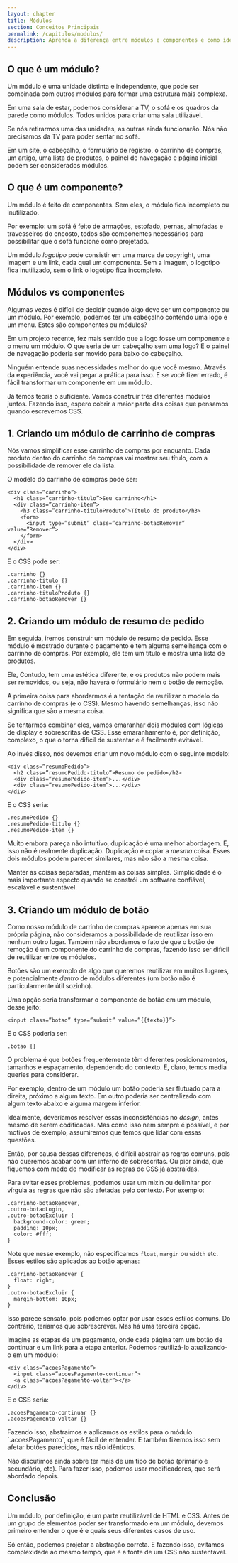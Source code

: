 ```yaml
---
layout: chapter
title: Módulos
section: Conceitos Principais
permalink: /capitulos/modulos/
description: Aprenda a diferença entre módulos e componentes e como identificar eles dentro de um projeto. Iremos codificar também alguns exemplos de módulos juntos.
---
```


## O que é um módulo?

Um módulo é uma unidade distinta e independente, que pode ser combinada com outros módulos para formar uma estrutura mais complexa.

Em uma sala de estar, podemos considerar a TV, o sofá e os quadros da parede como módulos. Todos unidos para criar uma sala utilizável.

Se nós retirarmos uma das unidades, as outras ainda funcionarão. Nós não precisamos da TV para poder sentar no sofá.

Em um site, o cabeçalho, o formulário de registro, o carrinho de compras, um artigo, uma lista de produtos, o painel de navegação e página inicial podem ser considerados módulos.

## O que é um componente?

Um módulo é feito de componentes. Sem eles, o módulo fica incompleto ou inutilizado.

Por exemplo: um sofá é feito de armações, estofado, pernas, almofadas e travesseiros do encosto, todos são componentes necessários para possibilitar que o sofá funcione como projetado.

Um módulo *logotipo* pode consistir em uma marca de copyright, uma imagem e um link, cada qual um componente. Sem a imagem, o logotipo fica inutilizado, sem o link o logotipo fica incompleto.

## Módulos vs componentes

Algumas vezes é difícil de decidir quando algo deve ser um componente ou um módulo. Por exemplo, podemos ter um cabeçalho contendo uma logo e um menu. Estes são componentes ou módulos?

Em um projeto recente, fez mais sentido que a logo fosse um componente e o menu um módulo. O que seria de um cabeçalho sem uma logo? E o painel de navegação poderia ser movido para baixo do cabeçalho.

Ninguém entende suas necessidades melhor do que você mesmo. Através da experiência, você vai pegar a prática para isso. E se você fizer errado, é fácil transformar um componente em um módulo.

Já temos teoria o suficiente. Vamos construir três diferentes módulos juntos. Fazendo isso, espero cobrir a maior parte das coisas que pensamos quando escrevemos CSS.

## 1. Criando um módulo de carrinho de compras

Nós vamos simplificar esse carrinho de compras por enquanto. Cada produto dentro do carrinho de compras vai mostrar seu título, com a possibilidade de remover ele da lista.

O modelo do carrinho de compras pode ser:

	<div class=”carrinho”>
	  <h1 class=”carrinho-titulo”>Seu carrinho</h1>
	  <div class=”carrinho-item”>
	    <h3 class=”carrinho-tituloProduto”>Título do produto</h3>
	    <form>
	      <input type=”submit” class=”carrinho-botaoRemover” value=”Remover”>
	    </form>
	  </div>
	</div>

E o CSS pode ser:

	.carrinho {}
	.carrinho-titulo {}
	.carrinho-item {}
	.carrinho-tituloProduto {}
	.carrinho-botaoRemover {}

## 2. Criando um módulo de resumo de pedido

Em seguida, iremos construir um módulo de resumo de pedido. Esse módulo é mostrado durante o pagamento e tem alguma semelhança com o carrinho de compras. Por exemplo, ele tem um título e mostra uma lista de produtos.

Ele, Contudo, tem uma estética diferente, e os produtos não podem mais ser removidos, ou seja, não haverá o formulário nem o botão de remoção.

A primeira coisa para abordarmos é a tentação de reutilizar o modelo do carrinho de compras (e o CSS). Mesmo havendo semelhanças, isso não significa que são a mesma coisa.

Se tentarmos combinar eles, vamos emaranhar dois módulos com lógicas de display e sobrescritas de CSS. Esse emaranhamento é, por definição, complexo, o que o torna difícil de sustentar e é facilmente evitável.

Ao invés disso, nós devemos criar um novo módulo com o seguinte modelo:

	<div class=”resumoPedido”>
	  <h2 class=”resumoPedido-titulo”>Resumo do pedido</h2>
	  <div class=”resumoPedido-item”>...</div>
	  <div class=”resumoPedido-item”>...</div>
	</div>

E o CSS seria:

	.resumoPedido {}
	.resumoPedido-titulo {}
	.resumoPedido-item {}

Muito embora pareça não intuitivo, duplicação é uma melhor abordagem. E, isso não é realmente duplicação. Duplicação é copiar a *mesma* coisa. Esses dois módulos podem parecer similares, mas não são a mesma coisa.

Manter as coisas separadas, mantém as coisas simples. Simplicidade é o mais importante aspecto quando se constrói um software confiável, escalável e sustentável.

## 3. Criando um módulo de botão

Como nosso módulo de carrinho de compras aparece apenas em sua própria página, não consideramos a possibilidade de reutilizar isso em nenhum outro lugar. Também não abordamos o fato de que o botão de remoção é um componente do carrinho de compras, fazendo isso ser difícil de reutilizar entre os módulos.

Botões são um exemplo de algo que queremos reutilizar em muitos lugares, e potencialmente *dentro* de módulos diferentes (um botão não é particularmente útil sozinho).

Uma opção seria transformar o componente de botão em um módulo, desse jeito:

	<input class=”botao” type=”submit” value=”{{texto}}”>

E o CSS poderia ser:

	.botao {}

O problema é que botões frequentemente têm diferentes posicionamentos, tamanhos e espaçamento, dependendo do contexto. E, claro, temos media queries para considerar.

Por exemplo, dentro de um módulo um botão poderia ser flutuado para a direita, próximo a algum texto. Em outro poderia ser centralizado com algum texto abaixo e alguma margem inferior.

Idealmente, deveríamos resolver essas inconsistências no *design*, antes mesmo de serem codificadas. Mas como isso nem sempre é possível, e por motivos de exemplo, assumiremos que temos que lidar com essas questões.

Então, por causa dessas diferenças, é difícil abstrair as regras comuns, pois não queremos acabar com um inferno de sobrescritas. Ou pior ainda, que fiquemos com medo de modificar as regras de CSS já abstraídas.

Para evitar esses problemas, podemos usar um mixin ou delimitar por vírgula as regras que não são afetadas pelo contexto. Por exemplo:

	.carrinho-botaoRemover,
	.outro-botaoLogin,
	.outro-botaoExcluir {
	  background-color: green;
	  padding: 10px;
	  color: #fff;
	}

Note que nesse exemplo, não especificamos `float`, `margin` ou `width` etc. Esses estilos são aplicados ao botão apenas:

	.carrinho-botaoRemover {
	  float: right;
	}
	.outro-botaoExcluir {
	  margin-bottom: 10px;
	}

Isso parece sensato, pois podemos optar por usar esses estilos comuns. Do contrário, teríamos que sobrescrever. Mas há uma terceira opção.

Imagine as etapas de um pagamento, onde cada página tem um botão de continuar e um link para a etapa anterior. Podemos reutilizá-lo atualizando-o em um módulo:

	<div class=”acoesPagamento”>
	  <input class=”acoesPagamento-continuar”>
	  <a class=”acoesPagamento-voltar”></a>
	</div>

E o CSS seria:

	.acoesPagamento-continuar {}
	.acoesPagemento-voltar {}

Fazendo isso, abstraímos e aplicamos os estilos para o módulo ´.acoesPagamento`, que é fácil de entender. E também fizemos isso sem afetar botões parecidos, mas não idênticos.

Não discutimos ainda sobre ter mais de um tipo de botão (primário e secundário, etc). Para fazer isso, podemos usar modificadores, que será abordado depois.

## Conclusão

Um módulo, por definição, é um parte reutilizável de HTML e CSS. Antes de um grupo de elementos poder ser transformado em um módulo, devemos primeiro entender o que é e quais seus diferentes casos de uso.

Só então, podemos projetar a abstração correta. E fazendo isso, evitamos complexidade ao mesmo tempo, que é a fonte de um CSS não sustentável.

